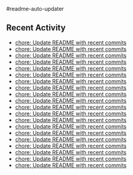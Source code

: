 #readme-auto-updater

## Recent Activity
<!-- LATEST_COMMITS:START -->
- [chore: Update README with recent commits](https://github.com/NEO1717/readme-auto-updater/commit/6edc86bbba9a2ddb593c5df34491297fff7b6261)
- [chore: Update README with recent commits](https://github.com/NEO1717/readme-auto-updater/commit/399442e089391bf553698b225bb948654a8e89cd)
- [chore: Update README with recent commits](https://github.com/NEO1717/readme-auto-updater/commit/5c7dcf9825d4fe024e4d69b9743b58f825437355)
- [chore: Update README with recent commits](https://github.com/NEO1717/readme-auto-updater/commit/3dd98264407eec1f67ad5409d025e2a66c821e4e)
- [chore: Update README with recent commits](https://github.com/NEO1717/readme-auto-updater/commit/73d06ca50be09303a3892c074a54e42de0a8b89e)
- [chore: Update README with recent commits](https://github.com/NEO1717/readme-auto-updater/commit/b90800089c4f775fde2f8a57c9db0bcb6dc021d8)
- [chore: Update README with recent commits](https://github.com/NEO1717/readme-auto-updater/commit/609e794a7ac521b65b059d601a81a2af1aab95ec)
- [chore: Update README with recent commits](https://github.com/NEO1717/readme-auto-updater/commit/96ec428f2bd717cd8e7ccc3eb8d81fcb0a345051)
- [chore: Update README with recent commits](https://github.com/NEO1717/readme-auto-updater/commit/01c9e32bc4296fb69f79038280bcc09a46b4b83a)
- [chore: Update README with recent commits](https://github.com/NEO1717/readme-auto-updater/commit/4e8c7628474b89ac8086c8b2550b17fc0a385187)
- [chore: Update README with recent commits](https://github.com/NEO1717/readme-auto-updater/commit/0f0c0bf13d797b65a64176517b0e5dd5744411a5)
- [chore: Update README with recent commits](https://github.com/NEO1717/readme-auto-updater/commit/74c2e9083100dc4c8a89502663cef9084b2274dc)
- [chore: Update README with recent commits](https://github.com/NEO1717/readme-auto-updater/commit/1d82d476399e51325c8d553cc8ca5f2835cc8907)
- [chore: Update README with recent commits](https://github.com/NEO1717/readme-auto-updater/commit/0c77b03fafc2de3f476d75c7107eccee2851c184)
- [chore: Update README with recent commits](https://github.com/NEO1717/readme-auto-updater/commit/9cb59b2a75ee30846ef6212d175ccc964fada266)
- [chore: Update README with recent commits](https://github.com/NEO1717/readme-auto-updater/commit/c759ed4b8db457d7cc24174cf56251ab73757849)
- [chore: Update README with recent commits](https://github.com/NEO1717/readme-auto-updater/commit/e9429b5e406d4dcb91781a93dcbca0e519d35ee1)
- [chore: Update README with recent commits](https://github.com/NEO1717/readme-auto-updater/commit/5a24d4b330f20c297e2266c99eb209b990fc2903)
- [chore: Update README with recent commits](https://github.com/NEO1717/readme-auto-updater/commit/641375e03beb9472b9d08af540238c44c2add80d)
- [chore: Update README with recent commits](https://github.com/NEO1717/readme-auto-updater/commit/68bd69c53f7690d81d2479f4dc081ceee399a209)
<!-- LATEST_COMMITS:END -->

